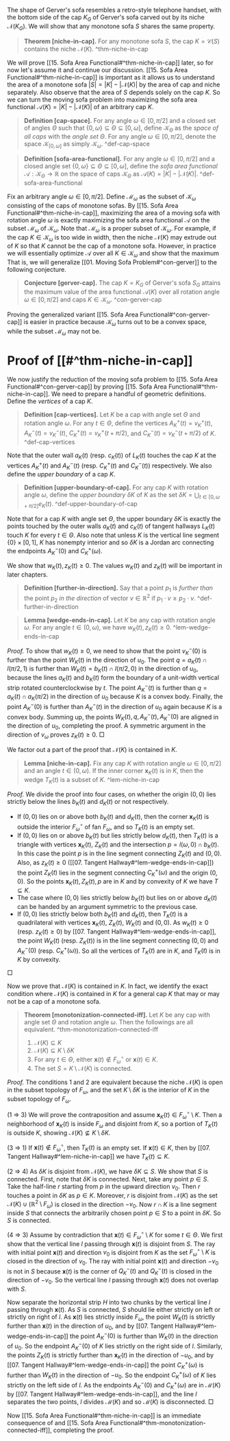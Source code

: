 The shape of Gerver's sofa resembles a retro-style telephone handset, with the bottom side of the cap $K_G$ of Gerver's sofa carved out by its niche $\mathcal{N}(K_G)$. We will show that any monotone sofa $S$ shares the same property.

> __Theorem [niche-in-cap].__ For any monotone sofa $S$, the cap $K = \mathcal{C}(S)$ contains the niche $\mathcal{N}(K)$. ^thm-niche-in-cap

We will prove [[15. Sofa Area Functional#^thm-niche-in-cap]] later, so for now let's assume it and continue our discussion. [[15. Sofa Area Functional#^thm-niche-in-cap]] is important as it allows us to understand the area of a monotone sofa $|S| = |K| - |\mathcal{N}(K)|$ by the area of cap and niche separately.  Also observe that the area of $S$ depends solely on the cap $K$. So we can turn the moving sofa problem into maximizing the sofa area functional $\mathcal{A}(K) = |K| - |\mathcal{N}(K)|$ of an arbitrary cap $K$.

> __Definition [cap-space].__ For any angle $\omega \in [0, \pi/2]$ and a closed set of angles $\Theta$ such that $\left\{ 0, \omega \right\} \subseteq \Theta \subseteq [0, \omega]$, define $\mathcal{K}_\Theta$ as the _space of all caps_ with the _angle set_ $\Theta$. For any angle $\omega \in [0, \pi/2]$, denote the space $\mathcal{K}_{[0, \omega]}$ as simply $\mathcal{K}_\omega$. ^def-cap-space

> __Definition [sofa-area-functional].__ For any angle $\omega \in [0, \pi/2]$ and a closed angle set $\left\{ 0, \omega \right\} \subseteq \Theta \subseteq [0, \omega]$, define the _sofa area functional_ $\mathcal{A} : \mathcal{K}_\Theta \to \mathbb{R}$ on the space of caps $\mathcal{K}_\Theta$ as $\mathcal{A}(K) = |K| - |\mathcal{N}(K)|$. ^def-sofa-area-functional

Fix an arbitrary angle $\omega \in [0, \pi/2]$. Define $\mathcal{M}_\omega$ as the subset of $\mathcal{K}_\omega$ consisting of the caps of monotone sofas. By [[15. Sofa Area Functional#^thm-niche-in-cap]], maximizing the area of a moving sofa with rotation angle $\omega$ is exactly maximizing the sofa area functional $\mathcal{A}$ on the subset $\mathcal{M}_\omega$ of $\mathcal{K}_\omega$. Note that $\mathcal{M}_\omega$ is a proper subset of $\mathcal{K}_\omega$. For example, if the cap $K \in \mathcal{K}_\omega$ is too wide in width, then the niche $\mathcal{N}(K)$ may extrude out of $K$ so that $K$ cannot be the cap of a monotone sofa. However, in practice we will essentially optimize $\mathcal{A}$ over all $K \in \mathcal{K}_\omega$ and show that the maximum  That is, we will generalize [[01. Moving Sofa Problem#^con-gerver]] to the following conjecture. 

> __Conjecture [gerver-cap].__ The cap $K = K_G$ of Gerver's sofa $S_G$ attains the maximum value of the area functional $\mathcal{A}(K)$ over all rotation angle $\omega \in [0, \pi/2]$ and caps $K \in \mathcal{K}_\omega$. ^con-gerver-cap

Proving the generalized variant [[15. Sofa Area Functional#^con-gerver-cap]] is easier in practice because $\mathcal{K}_\omega$ turns out to be a convex space, while the subset $\mathcal{M}_\omega$ may not be.

# Proof of [[#^thm-niche-in-cap]]

We now justify the reduction of the moving sofa problem to [[15. Sofa Area Functional#^con-gerver-cap]] by proving [[15. Sofa Area Functional#^thm-niche-in-cap]]. We need to prepare a handful of geometric definitions. Define the _vertices_ of a cap $K$.

> __Definition [cap-vertices].__ Let $K$ be a cap with angle set $\Theta$ and rotation angle $\omega$. For any $t \in \Theta$, define the vertices $A^+_K(t) = v^+_K(t)$, $A^-_K(t) = v^-_K(t)$,  $C^+_K(t) = v^+_K(t + \pi/2)$, and $C^-_K(t) = v^-_K(t + \pi/2)$ of $K$. ^def-cap-vertices

Note that the outer wall $a_K(t)$ (resp. $c_K(t)$) of $L_K(t)$ touches the cap $K$ at the vertices $A_K^+(t)$ and $A_K^-(t)$ (resp. $C_K^+(t)$ and $C_K^-(t)$) respectively. We also define the _upper boundary_ of a cap $K$.

> __Definition [upper-boundary-of-cap].__ For any cap $K$ with rotation angle $\omega$, define the _upper boundary_ $\delta K$ of $K$ as the set $\delta K = \bigcup_{t \in [0, \omega + \pi/2]} e_K(t)$. ^def-upper-boundary-of-cap

Note that for a cap $K$ with angle set $\Theta$, the upper boundary $\delta K$ is exactly the points touched by the outer walls $a_K(t)$ and $c_K(t)$ of tangent hallways $L_K(t)$ touch $K$ for every $t \in \Theta$. Also note that unless $K$ is the vertical line segment $\left\{ 0 \right\}\times [0, 1]$, $K$ has nonempty interior and so $\delta K$ is a Jordan arc connecting the endpoints $A_K^-(0)$ and $C_K^+(\omega)$.

We show that $w_K(t), z_K(t) \geq 0$. The values $w_K(t)$ and $z_K(t)$ will be important in later chapters.

> __Definition [further-in-direction].__ Say that a point $p_1$ is _further than_ the point $p_2$ _in the direction_ of vector $v \in \mathbb{R}^2$ if $p_1 \cdot v \geq p_2 \cdot v$. ^def-further-in-direction

> __Lemma [wedge-ends-in-cap].__ Let $K$ be any cap with rotation angle $\omega$. For any angle $t \in (0, \omega)$, we have $w_K(t), z_K(t) \geq 0$. ^lem-wedge-ends-in-cap

_Proof._ To show that $w_K(t) \geq 0$, we need to show that the point $v_K^-(0)$ is further than the point $W_K(t)$ in the direction of $u_0$. The point $q = a_K(t) \cap l(\pi/2, 1)$ is further than $W_K(t) = b_K(t) \cap l(\pi/2, 0)$ in the direction of $u_0$, because the lines $a_K(t)$ and $b_K(t)$ form the boundary of a unit-width vertical strip rotated counterclockwise by $t$. The point $A^-_K(t)$ is further than $q = a_K(t) \cap a_K(\pi/2)$ in the direction of $u_0$ because $K$ is a convex body. Finally, the point $A^-_K(0)$ is further than $A_K^-(t)$ in the direction of $u_0$ again because $K$ is a convex body. Summing up, the points $W_K(t), q, A_K^-(t), A_K^-(0)$ are aligned in the direction of $u_0$, completing the proof. A symmetric argument in the direction of $v_\omega$ proves $z_K(t) \geq 0$. □

We factor out a part of the proof that $\mathcal{N}(K)$ is contained in $K$.

> __Lemma [niche-in-cap].__ Fix any cap $K$ with rotation angle $\omega \in [0, \pi/2]$ and an angle $t \in (0, \omega)$. If the inner corner $\mathbf{x}_K(t)$ is in $K$, then the wedge $T_K(t)$ is a subset of $K$. ^lem-niche-in-cap

_Proof._ We divide the proof into four cases, on whether the origin $(0, 0)$ lies strictly below the lines $b_K(t)$ and $d_K(t)$ or not respectively.

- If $(0, 0)$ lies on or above both $b_K(t)$ and $d_K(t)$, then the corner $\mathbf{x}_K(t)$ is outside the interior $F_\omega^\circ$ of fan $F_\omega$, and so $T_K(t)$ is an empty set.
- If $(0, 0)$ lies on or above $b_K(t)$ but lies strictly below $d_K(t)$, then $T_K(t)$ is a triangle with vertices $\mathbf{x}_K(t)$, $Z_K(t)$ and the intersection $p = l(\omega, 0) \cap b_K(t)$. In this case the point $p$ is in the line segment connecting $Z_K(t)$ and $(0, 0)$. Also, as $z_K(t) \geq 0$ ([[07. Tangent Hallway#^lem-wedge-ends-in-cap]]) the point $Z_K(t)$ lies in the segment connecting $C^+_K(\omega)$ and the origin $(0, 0)$. So the points $\mathbf{x}_K(t), Z_K(t), p$ are in $K$ and by convexity of $K$ we have $T \subseteq K$.
- The case where $(0, 0)$ lies strictly below $b_K(t)$ but lies on or above $d_K(t)$ can be handed by an argument symmetric to the previous case.
- If $(0, 0)$ lies strictly below both $b_K(t)$ and $d_K(t)$, then $T_K(t)$ is a quadrilateral with vertices $\mathbf{x}_K(t)$, $Z_K(t)$, $W_K(t)$ and $(0, 0)$. As $w_K(t) \geq 0$ (resp. $z_K(t) \geq 0$) by [[07. Tangent Hallway#^lem-wedge-ends-in-cap]], the point $W_K(t)$ (resp. $Z_K(t)$) is in the line segment connecting $(0, 0)$ and $A^-_K(0)$ (resp. $C^+_K(\omega)$). So all the vertices of $T_K(t)$ are in $K$, and $T_K(t)$ is in $K$ by convexity.

□

Now we prove that $\mathcal{N}(K)$ is contained in $K$. In fact, we identify the exact condition where $\mathcal{N}(K)$ is contained in $K$ for a general cap $K$ that may or may not be a cap of a monotone sofa.

> __Theorem [monotonization-connected-iff].__ Let $K$ be any cap with angle set $\Theta$ and rotation angle $\omega$. Then the followings are all equivalent. ^thm-monotonization-connected-iff
> 
> 1. $\mathcal{N}(K) \subseteq K$
> 2. $\mathcal{N}(K) \subseteq K \setminus \delta K$
> 3. For any $t \in \Theta$, either $\mathbf{x}(t) \not\in F_\omega^\circ$ or $\mathbf{x}(t) \in K$.
> 4. The set $S = K \setminus \mathcal{N}(K)$ is connected.

_Proof._ The conditions 1 and 2 are equivalent because the niche $\mathcal{N}(K)$ is open in the subset topology of $F_\omega$, and the set $K \setminus \delta K$ is the interior of $K$ in the subset topology of $F_\omega$.

(1 $\Rightarrow$ 3) We will prove the contraposition and assume $\mathbf{x}_K(t) \in F_\omega^\circ \setminus K$. Then a neighborhood of $\mathbf{x}_K(t)$ is inside $F_\omega$ and disjoint from $K$, so a portion of $T_K(t)$ is outside $K$, showing $\mathcal{N}(K) \not\subseteq K \setminus \delta K$.

(3 $\Rightarrow$ 1) If $\mathbf{x}(t) \not \in F_\omega^\circ$, then $T_K(t)$ is an empty set. If $\mathbf{x}(t) \in K$, then by [[07. Tangent Hallway#^lem-niche-in-cap]] we have $T_K(t) \subseteq K$.

(2 $\Rightarrow$ 4) As $\delta K$ is disjoint from $\mathcal{N}(K)$, we have $\delta K \subseteq S$. We show that $S$ is connected. First, note that $\delta K$ is connected. Next, take any point $p \in S$. Take the half-line $r$ starting from $p$ in the upward direction $v_0$. Then $r$ touches a point in $\delta K$ as $p \in K$. Moreover, $r$ is disjoint from $\mathcal{N}(K)$ as the set $\mathcal{N}(K) \cup (\mathbb{R}^2 \setminus F_\omega)$ is closed in the direction $-v_0$. Now $r \cap K$ is a line segment inside $S$ that connects the arbitrarily chosen point $p \in S$ to a point in $\delta K$. So $S$ is connected.

(4 $\Rightarrow$ 3) Assume by contradiction that $\mathbf{x}(t) \in F_\omega^\circ \setminus K$ for some $t \in \Theta$. We first show that the vertical line $l$ passing through $\mathbf{x}(t)$ is disjoint from $S$. The ray with initial point $\mathbf{x}(t)$ and direction $v_0$ is disjoint from $K$ as the set $F_\omega^\circ \setminus K$ is closed in the direction of $v_0$. The ray with initial point $\mathbf{x}(t)$ and direction $-v_0$ is not in $S$ because $\mathbf{x}(t)$ is the corner of $Q_K^-(t)$ and $Q_K^-(t)$ is closed in the direction of $-v_0$. So the vertical line $l$ passing through $\mathbf{x}(t)$ does not overlap with $S$.

Now separate the horizontal strip $H$ into two chunks by the vertical line $l$ passing through $\mathbf{x}(t)$. As $S$ is connected, $S$ should lie either strictly on left or strictly on right of $l$. As $\mathbf{x}(t)$ lies strictly inside $F_\omega$, the point $W_K(t)$ is strictly further than $\mathbf{x}(t)$ in the direction of $u_0$, and by [[07. Tangent Hallway#^lem-wedge-ends-in-cap]] the point $A_K^-(0)$ is further than $W_K(t)$ in the direction of $u_0$. So the endpoint $A_K^-(0)$ of $K$ lies strictly on the right side of $l$. Similarly, the points $Z_K(t)$ is strictly further than $\mathbf{x}_K(t)$ in the direction of $-u_0$, and by [[07. Tangent Hallway#^lem-wedge-ends-in-cap]] the point $C_K^+(\omega)$ is further than $W_K(t)$ in the direction of $-u_0$. So the endpoint $C^+_K(\omega)$ of $K$ lies strictly on the left side of $l$. As the endpoints $A^-_K(0)$ and $C^+_K(\omega)$ are in $\mathcal{M}(K)$ by [[07. Tangent Hallway#^lem-wedge-ends-in-cap]], and the line $l$ separates the two points, $l$ divides $\mathcal{M}(K)$ and so $\mathcal{M}(K)$ is disconnected. □

Now [[15. Sofa Area Functional#^thm-niche-in-cap]] is an immediate consequence of  and [[15. Sofa Area Functional#^thm-monotonization-connected-iff]], completing the proof.